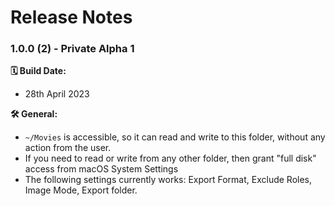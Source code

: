 # Release Notes

### 1.0.0 (2) - Private Alpha 1

**🗓 Build Date:**
- 28th April 2023

**🛠 General:**
- `~/Movies` is accessible, so it can read and write to this folder, without any action from the user.
- If you need to read or write from any other folder, then grant "full disk" access from macOS System Settings
- The following settings currently works: Export Format, Exclude Roles, Image Mode, Export folder.